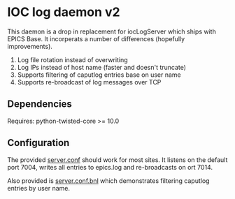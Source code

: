 IOC log daemon v2
=================

This daemon is a drop in replacement for iocLogServer
which ships with EPICS Base.
It incorperats a number of differences (hopefully improvements).

1. Log file rotation instead of overwriting
1. Log IPs instead of host name (faster and doesn't truncate)
1. Supports filtering of caputlog entries base on user name
1. Supports re-broadcast of log messages over TCP

Dependencies
------------

Requires: python-twisted-core >= 10.0

Configuration
-------------

The provided [server.conf](server.conf) should work for most sites.
It listens on the default port 7004, writes all entries to epics.log
and re-broadcasts on ort 7014.

Also provided is [server.conf.bnl](server.conf.bnl) which demonstrates
filtering caputlog entries by user name.
